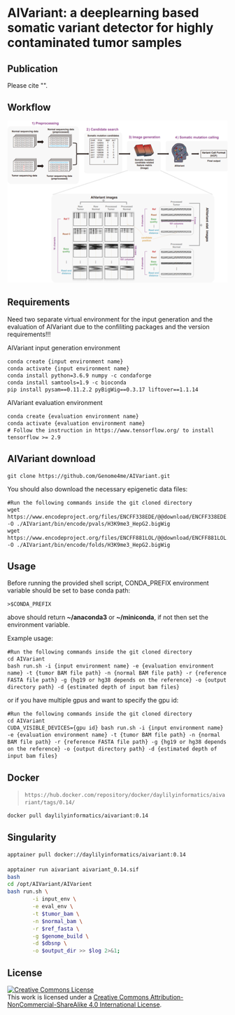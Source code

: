 # AIVariant: a deeplearning based somatic variant detector for highly contaminated tumor samples

## Publication
Please cite "".

## Workflow
![Workflow](workflow.PNG)

## Requirements
Need two separate virtual environment for the input generation and the evaluation of AIVariant 
due to the confiliting packages and the version requirements!!!

AIVariant input generation environment
```
conda create {input environment name}
conda activate {input environment name} 
conda install python=3.6.9 numpy -c condaforge
conda install samtools=1.9 -c bioconda
pip install pysam==0.11.2.2 pyBigWig==0.3.17 liftover==1.1.14 
```

AIVariant evaluation environment
```
conda create {evaluation environment name}
conda activate {evaluation environment name}
# Follow the instruction in https://www.tensorflow.org/ to install tensorflow >= 2.9
```

## AIVariant download
```
git clone https://github.com/Genome4me/AIVariant.git
```

You should also download the necessary epigenetic data files:
```
#Run the following commands inside the git cloned directory
wget https://www.encodeproject.org/files/ENCFF338EDE/@@download/ENCFF338EDE.bigWig -O ./AIVariant/bin/encode/pvals/H3K9me3_HepG2.bigWig
wget https://www.encodeproject.org/files/ENCFF881LOL/@@download/ENCFF881LOL.bigWig -O ./AIVariant/bin/encode/folds/H3K9me3_HepG2.bigWig
```

## Usage 
Before running the provided shell script, CONDA_PREFIX environment variable should be set to base conda path:
```
>$CONDA_PREFIX
```
above should return **~/anaconda3** or **~/miniconda**, if not then set the environment variable.

Example usage:
```
#Run the following commands inside the git cloned directory
cd AIVariant
bash run.sh -i {input environment name} -e {evaluation environment name} -t {tumor BAM file path} -n {normal BAM file path} -r {reference FASTA file path} -g {hg19 or hg38 depends on the reference} -o {output directory path} -d {estimated depth of input bam files}
```

or if you have multiple gpus and want to specify the gpu id:
```
#Run the following commands inside the git cloned directory
cd AIVariant
CUDA_VISIBLE_DEVICES={gpu id} bash run.sh -i {input environment name} -e {evaluation environment name} -t {tumor BAM file path} -n {normal BAM file path} -r {reference FASTA file path} -g {hg19 or hg38 depends on the reference} -o {output directory path} -d {estimated depth of input bam files}
```

## Docker

> `https://hub.docker.com/repository/docker/daylilyinformatics/aivariant/tags/0.14/`

```bash
docker pull daylilyinformatics/aivariant:0.14
```

## Singularity

```bash
apptainer pull docker://daylilyinformatics/aivariant:0.14

apptainer run aivariant aivariant_0.14.sif
bash
cd /opt/AIVariant/AIVarient
bash run.sh \
        -i input_env \
        -e eval_env \
        -t $tumor_bam \
        -n $normal_bam \
        -r $ref_fasta \
        -g $genome_build \
        -d $dbsnp \
        -o $output_dir >> $log 2>&1;
```


## License
<a rel="license" href="http://creativecommons.org/licenses/by-nc-sa/4.0/"><img alt="Creative Commons License" style="border-width:0" src="https://i.creativecommons.org/l/by-nc-sa/4.0/88x31.png" /></a><br />This work is licensed under a <a rel="license" href="http://creativecommons.org/licenses/by-nc-sa/4.0/">Creative Commons Attribution-NonCommercial-ShareAlike 4.0 International License</a>.